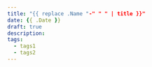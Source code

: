 ```yaml
---
title: "{{ replace .Name "-" " " | title }}"
date: {{ .Date }}
draft: true
description:
tags:
  - tags1
  - tags2
---
```

